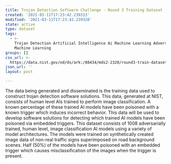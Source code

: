 ```yaml
---
title: Trojan Detection Software Challenge - Round 3 Training Dataset
created: '2021-03-11T17:23:42.239313'
modified: '2021-03-11T17:23:42.239320'
state: active
type: dataset
tags:
  - >-
    Trojan Detection Artificial Intelligence Ai Machine Learning Adversarial
    Machine Learning
groups: []
csv_url: >-
  https://data.nist.gov/od/ds/ark:/88434/mds2-2320/round3-train-dataset/METADATA_DICTIONARY.csv
json_url: ''
layout: post

---
```

The data being generated and disseminated is the training data used to construct trojan detection software solutions. This data, generated at NIST, consists of human level AIs trained to perform image classification. A known percentage of these trained AI models have been poisoned with a known trigger which induces incorrect behavior. This data will be used to develop software solutions for detecting which trained AI models have been poisoned via embedded triggers. This dataset consists of 1008 adversarially trained, human level, image classification AI models using a variety of model architectures. The models were trained on synthetically created image data of non-real traffic signs superimposed on road background scenes. Half (50%) of the models have been poisoned with an embedded trigger which causes misclassification of the images when the trigger is present.
